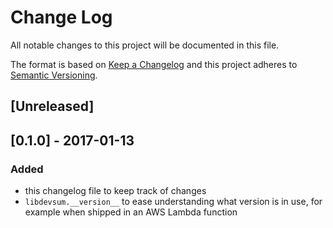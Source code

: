 # Change Log
All notable changes to this project will be documented in this file.

The format is based on [Keep a Changelog](http://keepachangelog.com/) 
and this project adheres to [Semantic Versioning](http://semver.org/).

## [Unreleased]

## [0.1.0] - 2017-01-13
### Added
- this changelog file to keep track of changes
- `libdevsum.__version__` to ease understanding what version is in use, for example when shipped in an AWS Lambda function
